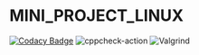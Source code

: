 # MINI_PROJECT_LINUX
[![Codacy Badge](https://api.codacy.com/project/badge/Grade/8b5de131faa3443a8a5f9f48d7d433dd)](https://app.codacy.com/gh/99002657/MINI_PROJECT_LINUX?utm_source=github.com&utm_medium=referral&utm_content=99002657/MINI_PROJECT_LINUX&utm_campaign=Badge_Grade)
![cppcheck-action](https://github.com/99002657/MINI_PROJECT_LINUX/workflows/cppcheck-action/badge.svg)
![Valgrind](https://github.com/99002657/MINI_PROJECT_LINUX/workflows/Valgrind/badge.svg?branch=master)
